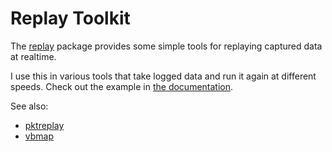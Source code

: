 # Replay Toolkit

The [replay][replay] package provides some simple tools for replaying
captured data at realtime.

I use this in various tools that take logged data and run it again at
different speeds.  Check out the example in
[the documentation][replay].

See also:

* [pktreplay][pktreplay]
* [vbmap][vbmap]

[pktreplay]: /couchbaselabs/pktreplay
[vbmap]: /couchbaselabs/vbmap
[replay]: http://godoc.org/github.com/dustin/replaykit
